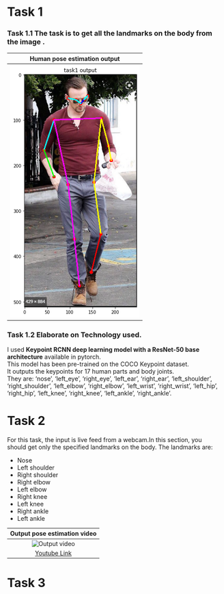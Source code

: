 # Task 1
### Task  1.1 The task  is to get all the landmarks on the body from the image . 
|Human pose estimation output|
|:------------:|
|![Output Image](./images/output_image.png)|

### Task 1.2 Elaborate on Technology  used. 
I used **Keypoint RCNN deep learning model with a ResNet-50 base architecture** available in pytorch. <br/>
This model has been pre-trained on the COCO Keypoint dataset.<br/>
It outputs the keypoints for 17 human parts and body joints. <br/>
They are: ‘nose’,  ‘left_eye’, ‘right_eye’, ‘left_ear’, ‘right_ear’, ‘left_shoulder’, ‘right_shoulder’, ‘left_elbow’, ‘right_elbow’, ‘left_wrist’, ‘right_wrist’, ‘left_hip’, ‘right_hip’, ‘left_knee’, ‘right_knee’, ‘left_ankle’, ‘right_ankle’.

# Task 2 
For this task, the input is live feed from a webcam.In this section, you should get only  the specified landmarks on the body.
The landmarks are:
- Nose
- Left shoulder 
- Right shoulder
- Right elbow
- Left elbow
- Right knee
- Left knee 
- Right ankle
- Left ankle

|Output pose estimation video|
|:------------:|
|![Output video](./images/simulator.gif)|
|[Youtube Link](https://www.youtube.com/watch?v=IKSU_8M1veY)|


# Task 3
